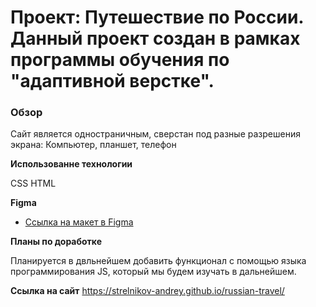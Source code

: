 # Проект: Путешествие по России. Данный проект создан в рамках программы обучения по "адаптивной верстке".

### Обзор
Сайт является одностраничным, сверстан под разные разрешения экрана: Компьютер, планшет, телефон

**Использованне технологии**

CSS HTML

**Figma**

* [Ссылка на макет в Figma](https://www.figma.com/file/5S2WSbEFL6awjVWJ0NWL8Q/Sprint-3_-Russia-_-desktop-mobile?node-id=28503%3A0)

**Планы по доработке**

Планируется в двльнейшем добавить функционал с помощью языка программирования JS, который мы будем изучать в дальнейшем.

**Ссылка на сайт**
 https://strelnikov-andrey.github.io/russian-travel/
